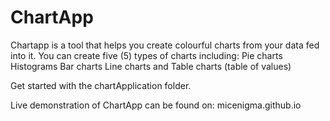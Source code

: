 # ChartApp
Chartapp is a tool that helps you create colourful charts from your data fed into it.
You can create five (5) types of charts including:
Pie charts
Histograms
Bar charts
Line charts and
Table charts (table of values)

Get started with the chartApplication folder.

Live demonstration of ChartApp can be found on: micenigma.github.io

